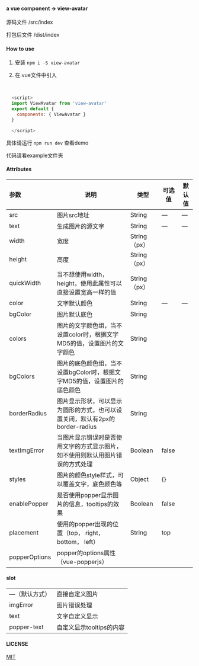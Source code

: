 #### **a vue component -> view-avatar**



源码文件 /src/index



打包后文件 /dist/index





#### How to use



1. 安装 `npm i -S view-avatar`



2. 在.vue文件中引入

​    
  ```javascript
    <script>    
    import ViewAvatar from 'view-avatar'
    export default {
      components: { ViewAvatar }
    }

    </script>
  ```

具体请运行  `npm run dev` 查看demo

代码请看example文件夹



####  Attributes  

| 参数          | 说明                                                         | 类型          | 可选值 | 默认值 |
| :------------ | ------------------------------------------------------------ | ------------- | ------ | ------ |
| src           | 图片src地址                                                  | String        | —      | —      |
| text          | 生成图片的源文字                                             | String        | —      | —      |
| width         | 宽度                                                         | String （px） |        |        |
| height        | 高度                                                         | String （px） |        |        |
| quickWidth    | 当不想使用width，height，使用此属性可以直接设置宽高一样的值  | String （px） |        |        |
| color         | 文字默认颜色                                                 | String        | —      | —      |
| bgColor       | 图片默认底色                                                 | String        |        |        |
| colors        | 图片的文字颜色组，当不设置color时，根据文字MD5的值，设置图片的文字颜色 | String        |        |        |
| bgColors      | 图片的底色颜色组，当不设置bgColor时，根据文字MD5的值，设置图片的底色颜色 | String        |        |        |
| borderRadius  | 图片显示形状，可以显示为圆形的方式，也可以设置关闭，默认有2px的border-radius | String        |        |        |
| textImgError  | 当图片显示错误时是否使用文字的方式显示图片，如不使用则默认用图片错误的方式处理 | Boolean       | false  |        |
| styles        | 图片的颜色style样式，可以覆盖文字，底色颜色等                | Object        | {}     |        |
| enablePopper  | 是否使用popper显示图片的信息，tooltips的效果                 | Boolean       | false  |        |
| placement     | 使用的popper出现的位置（top， right， bottom， left）        | String        | top    |        |
| popperOptions | popper的options属性（vue-popperjs）                          |               |        |        |


####  slot

|               |                          |
| ------------- | ------------------------ |
| —（默认方式） | 直接自定义图片           |
| imgError      | 图片错误处理             |
| text          | 文字自定义显示           |
| popper-text   | 自定义显示tooltips的内容 |



#### LICENSE

[MIT](https://github.com/LwcReber/view-avatar/blob/master/LICENSE)